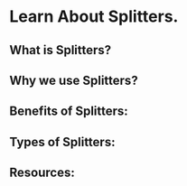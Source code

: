 # Learn About Splitters.

## What is Splitters?

## Why we use Splitters?

## Benefits of Splitters:

## Types of Splitters:

## Resources:
